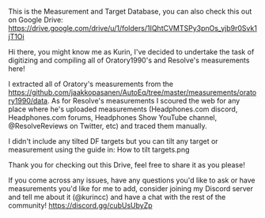 This is the Measurement and Target Database, you can also check this out on Google Drive: https://drive.google.com/drive/u/1/folders/1IQhtCVMTSPy3pnOs_yjb9r0Svk1jT1Oi 

Hi there, you might know me as Kurin, I've decided to undertake the task of digitizing and compiling all of Oratory1990's and Resolve's measurements here!

I extracted all of Oratory's measurements from the https://github.com/jaakkopasanen/AutoEq/tree/master/measurements/oratory1990/data. As for Resolve's measurements I scoured the web for any place where he's uploaded measurements (Headphones.com discord, Headphones.com forums, Headphones Show YouTube channel, @ResolveReviews on Twitter, etc) and traced them manually.

I didn't include any tilted DF targets but you can tilt any target or measurement using the guide in: How to tilt targets.png 

Thank you for checking out this Drive, feel free to share it as you please!

If you come across any issues, have any questions you'd like to ask or have measurements you'd like for me to add, consider joining my Discord server and tell me about it (@kurincc) and have a chat with the rest of the community! https://discord.gg/cubUsUbyZp


